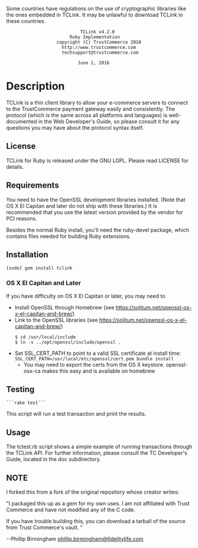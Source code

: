 Some countries have regulations on the use of cryptographic libraries
like the ones embedded in TCLink. It may be unlawful to download TCLink
in these countries.


                                TCLink v4.2.0
                            Ruby Implementation
                       copyright (C) TrustCommerce 2010
                         http://www.trustcommerce.com
                         techsupport@trustcommerce.com

                               June 1, 2016

# Description

  TCLink is a thin client library to allow your e-commerce servers to
connect to the TrustCommerce payment gateway easily and consistently.
The protocol (which is the same across all platforms and languages) is
well-documented in the Web Developer's Guide, so please consult it for
any questions you may have about the protocol syntax itself.


## License

  TCLink for Ruby is released under the GNU LGPL.  Please read LICENSE
for details.


## Requirements

  You need to have the OpenSSL development libraries installed. (Note that OS X El Capitan and later do not ship with these libraries.) It
is recommended that you use the latest version provided by the vendor
for PCI reasons.

  Besides the normal Ruby install, you'll need the ruby-devel package,
which contains files needed for building Ruby extensions.

## Installation

  ```[sudo] gem install tclink```

### OS X El Capitan and Later

  If you have difficulty on OS X El Capitan or later, you may need to
  - Install OpenSSL through Homebrew (see https://solitum.net/openssl-os-x-el-capitan-and-brew/)
  - Link to the OpenSSL libraries (see https://solitum.net/openssl-os-x-el-capitan-and-brew/)
    ```
    $ cd /usr/local/include
    $ ln -s ../opt/openssl/include/openssl .
    ```
  - Set SSL_CERT_PATH to point to a valid SSL certificate at install time:
  ```SSL_CERT_PATH=/usr/local/etc/openssl/cert.pem bundle install```
    - You may need to export the certs from the OS X keystore. openssl-osx-ca makes this easy and is available on homebrew

## Testing

    ```rake test```

  This script will run a test transaction and print the results.

## Usage

  The tctest.rb script shows a simple example of running transactions
through the TCLink API.  For further information, please consult the TC
Developer's Guide, located in the doc subdirectory.

## NOTE

I forked this from a fork of the original repository whose creator writes:

"I packaged this up as a gem for my own uses. I am not affiliated with
Trust Commerce and have not modified any of the C code.

If you have trouble building this, you can download a tarball of the source
from Trust Commerce's vault.
"

--Phillip Birmingham
phillip.birmingham@fidelitylife.com
